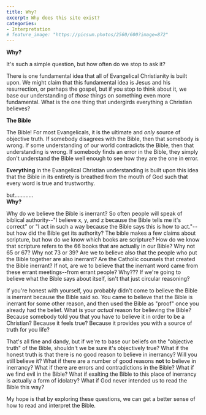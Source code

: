 ```yaml
---
title: Why?
excerpt: Why does this site exist?
categories:
- Interpretation
# feature_image: "https://picsum.photos/2560/600?image=872"
---
```


**Why?**

It's such a simple question, but how often do we stop to ask it?

There is one fundamental idea that all of Evangelical Christianity is built upon. We might claim that this fundamental idea is Jesus and his resurrection, or perhaps the gospel, but if you stop to think about it, we base our understanding of *those* things on something even more fundamental. What is the one thing that undergirds everything a Christian believes?

**The Bible**

The Bible! For most Evangelicals, it is the ultimate and *only* source of objective truth. If somebody disagrees with the Bible, then that somebody is wrong. If some understanding of our world contradicts the Bible, then that understanding is wrong. If somebody finds an error in the Bible, they simply don't understand the Bible well enough to see how they are the one in error.

**Everything** in the Evangelical Christian understanding is built upon this idea that the Bible in its entirety is breathed from the mouth of God such that every word is true and trustworthy.

but............<br/>
**Why?**

Why do we believe the Bible is inerrant? So often people will speak of biblical authority--"I believe x, y, and z because the Bible tells me it's correct" or "I act in such a way because the Bible says this is how to act."--but how did the Bible get its authority? The bible makes a few claims about scripture, but how do we know which books are scripture? How do we know that scripture refers to the 66 books that are actually in our Bible? Why not 65 or 67? Why not 73 or 39? Are we to believe also that the people who put the Bible together are also inerrant? Are the Catholic counsels that created the Bible inerrant? If not, are we to believe that the inerrant word came from these errant meetings--from errant people? Why??? If we're going to believe what the Bible says about itself, isn't that just circular reasoning?

If you're honest with yourself, you probably didn't come to believe the Bible is inerrant because the Bible said so. You came to believe that the Bible is inerrant for some other reason, and then used the Bible as "proof" once you already had the belief. What is your *actual* reason for believing the Bible? Because somebody told you that you have to believe it in order to be a Christian? Because it feels true? Because it provides you with a source of truth for you life?

That's all fine and dandy, but if we're to base our beliefs on the "objective truth" of the Bible, shouldn't we be sure it's objectively true? What if the honest truth is that there is no good reason to believe in inerrancy? Will you still believe it? What if there are a number of good reasons **not** to believe in inerrancy? What if there are errors and contradictions in the Bible? What if we find evil in the Bible? What if exalting the Bible to this place of inerrancy is actually a form of idolatry? What if God never intended us to read the Bible this way?

My hope is that by exploring these questions, we can get a better sense of how to read and interpret the Bible.
